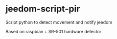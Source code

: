 # jeedom-script-pir

Script python to detect movement and notify jeedom

Based on raspbian + SR-501 hardware detector
